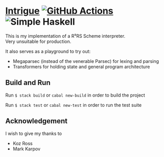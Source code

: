 # [Intrigue][] [![GitHub Actions][Github Actions]](https://github.com/Kleidukos/Intrigue/actions) ![Simple Haskell][Simple Haskell]

This is my implementation of a R⁵RS Scheme interpreter.  
Very unsuitable for production.

It also serves as a playground to try out:
* Megaparsec (instead of the venerable Parsec) for lexing and parsing
* Transformers for holding state and general program architecture

## Build and Run

Run `$ stack build` or `cabal new-build` in order to build the project

Run `$ stack test` or `cabal new-test` in order to run the test suite

## Acknowledgement

I wish to give my thanks to

* Koz Ross
* Mark Karpov

[Intrigue]: https://github.com/kleidukos/Intrigue
[Simple Haskell]: https://www.simplehaskell.org/badges/badge2.svg
[GitHub Actions]: https://github.com/Kleidukos/Intrigue/workflows/CI/badge.svg

